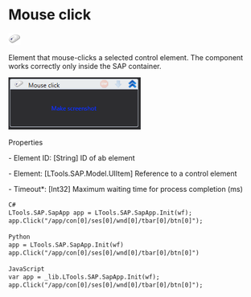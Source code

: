 # Mouse click

![](<../../../.gitbook/assets/0 (45).png>)

Element that mouse-clicks a selected control element. The component works correctly only inside the SAP container.

![](<../../../.gitbook/assets/1 (58).png>)

Properties

&#x20;\- Element ID: \[String] ID of ab element

&#x20;\- Element: \[LTools.SAP.Model.UIItem] Reference to a control element

&#x20;\- Timeout\*: \[Int32] Maximum waiting time for process completion (ms)

```
C#
LTools.SAP.SapApp app = LTools.SAP.SapApp.Init(wf);
app.Click("/app/con[0]/ses[0]/wnd[0]/tbar[0]/btn[0]");

Python
app = LTools.SAP.SapApp.Init(wf)
app.Click("/app/con[0]/ses[0]/wnd[0]/tbar[0]/btn[0]")

JavaScript
var app = _lib.LTools.SAP.SapApp.Init(wf);		
app.Click("/app/con[0]/ses[0]/wnd[0]/tbar[0]/btn[0]");
```
